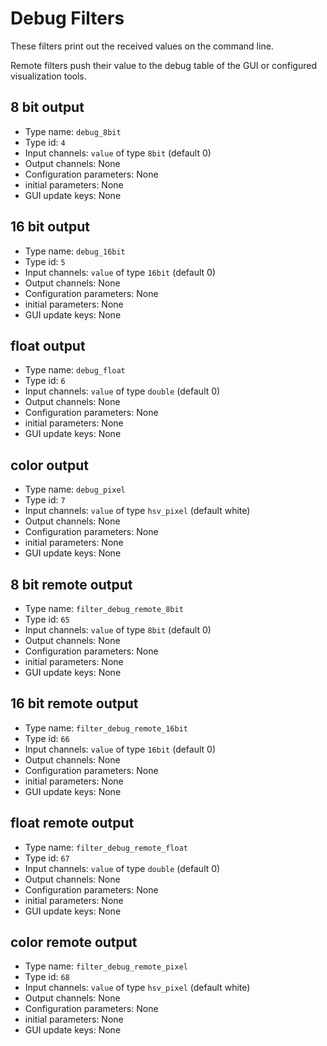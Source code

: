# Debug Filters
These filters print out the received values on the command line.

Remote filters push their value to the debug table of the GUI or configured visualization tools.

## 8 bit output
- Type name: `debug_8bit`
- Type id: `4`
- Input channels: `value` of type `8bit` (default 0)
- Output channels: None
- Configuration parameters: None
- initial parameters: None
- GUI update keys: None

## 16 bit output
- Type name: `debug_16bit`
- Type id: `5`
- Input channels: `value` of type `16bit` (default 0)
- Output channels: None
- Configuration parameters: None
- initial parameters: None
- GUI update keys: None

## float output
- Type name: `debug_float`
- Type id: `6`
- Input channels: `value` of type `double` (default 0)
- Output channels: None
- Configuration parameters: None
- initial parameters: None
- GUI update keys: None

## color output
- Type name: `debug_pixel`
- Type id: `7`
- Input channels: `value` of type `hsv_pixel` (default white)
- Output channels: None
- Configuration parameters: None
- initial parameters: None
- GUI update keys: None

## 8 bit remote output
- Type name: `filter_debug_remote_8bit`
- Type id: `65`
- Input channels: `value` of type `8bit` (default 0)
- Output channels: None
- Configuration parameters: None
- initial parameters: None
- GUI update keys: None

## 16 bit remote output
- Type name: `filter_debug_remote_16bit`
- Type id: `66`
- Input channels: `value` of type `16bit` (default 0)
- Output channels: None
- Configuration parameters: None
- initial parameters: None
- GUI update keys: None

## float remote output
- Type name: `filter_debug_remote_float`
- Type id: `67`
- Input channels: `value` of type `double` (default 0)
- Output channels: None
- Configuration parameters: None
- initial parameters: None
- GUI update keys: None

## color remote output
- Type name: `filter_debug_remote_pixel`
- Type id: `68`
- Input channels: `value` of type `hsv_pixel` (default white)
- Output channels: None
- Configuration parameters: None
- initial parameters: None
- GUI update keys: None

